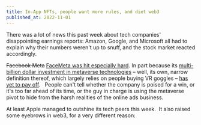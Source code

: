 ```yaml
---
title: In-App NFTs, people want more rules, and diet web3
published_at: 2022-11-01
---
```

There was a lot of news this past week about tech companies' disappointing earnings reports: Amazon, Google, and Microsoft all had to explain why their numbers weren't up to snuff, and the stock market reacted accordingly.

<strike>Facebook Meta</strike> [FaceMeta was hit especially hard](https://www.cnbc.com/2022/10/27/meta-stock-falls-23percent-on-earnings-miss-analyst-downgrades.html). In part because its [multi-billion dollar investment in metaverse technologies](https://www.msn.com/en-us/news/technology/meta-has-pumped-dollar36-billion-into-its-metaverse-and-vr-businesses-since-2019-these-4-charts-show-the-scale-of-its-extreme-spending-%E2%80%94-and-huge-losses/ar-AA13vBYd) – well, its own, narrow definition thereof, which largely relies on people buying VR goggles – [has yet to pay off](https://www.businessinsider.com/charts-meta-metaverse-spending-losses-reality-labs-vr-mark-zuckerberg-2022-10).   People can't tell whether the company is poised for a win, or it's too far ahead of its time, or the guy in charge is using the metaverse pivot to hide from the harsh realities of the online ads business.

At least Apple managed to outshine its tech peers this week.  It also raised some eyebrows in web3, for a very different reason:
